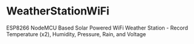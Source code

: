 # WeatherStationWiFi
ESP8266 NodeMCU Based Solar Powered WiFi Weather Station - Record Temperature (x2), Humidity, Pressure, Rain, and Voltage

